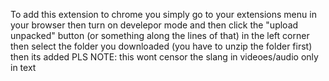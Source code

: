 To add this extension to chrome you simply go to your extensions menu in your browser then turn on develepor mode and then click the "upload unpacked" button (or something along the lines of that) in the left corner then select the folder you downloaded (you have to unzip the folder first) then its added 
PLS NOTE:  this wont censor the slang in videoes/audio  only in text
